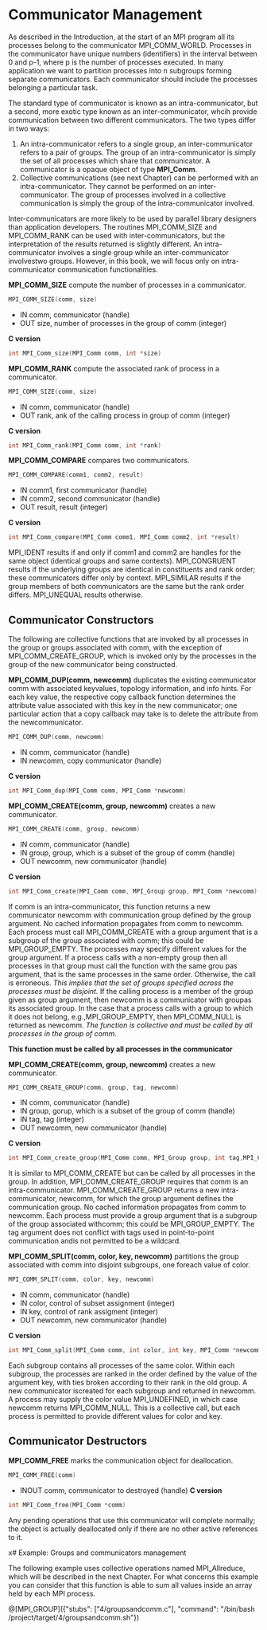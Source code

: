 # Communicator Management

As described in the Introduction, at the start of an MPI program all its processes belong to the communicator MPI\_COMM\_WORLD. Processes in the communicator have unique numbers (identifiers) in the interval between 0 and p-1, where p is the number of processes executed. In many application we want to partition processes into n subgroups forming separate communicators. Each communicator should include the processes belonging a particular task.

The standard type of communicator is known as an intra-communicator, but a second, more exotic type known as an inter-communicator, whcih provide communication between two different communicators. The two types differ in two ways:
1. An intra-communicator refers to a single group, an inter-communicator refers to a pair of groups. The group of an intra-communicator is simply the set of all processes which share that communicator. A communicator is a opaque object of type **MPI\_Comm**.
2. Collective communications (see next Chapter) can be performed with an intra-communicator. They cannot be performed on an inter-communicator. The group of processes involved in a collective communication is simply the group of the intra-communicator involved.

Inter-communicators are more likely to be used by parallel library designers than application developers. The routines MPI\_COMM\_SIZE and MPI\_COMM\_RANK can be used with inter-communicators, but the interpretation of the results returned is slightly different. An  intra-communicator  involves  a  single  group  while  an  inter-communicator  involvestwo  groups. However, in this book, we will focus only on intra-communicator communication functionalities.

**MPI\_COMM\_SIZE** compute the number of processes in a communicator.
```c
MPI_COMM_SIZE(comm, size)
```
- IN comm, communicator (handle)
- OUT size, number of processes in the group of comm (integer)

**C version**
```c
int MPI_Comm_size(MPI_Comm comm, int *size)
```

**MPI\_COMM\_RANK** compute the associated rank of process in a communicator.
```c
MPI_COMM_SIZE(comm, size)
```
- IN comm, communicator (handle)
- OUT rank, ank of the calling process in group of comm (integer)

**C version**
```c
int MPI_Comm_rank(MPI_Comm comm, int *rank)
```

**MPI\_COMM\_COMPARE** compares two communicators.
```c
MPI_COMM_COMPARE(comm1, comm2, result)
```
- IN comm1, first communicator (handle)
- IN comm2, second communicator (handle)
- OUT result, result (integer)

**C version**
```c
int MPI_Comm_compare(MPI_Comm comm1, MPI_Comm comm2, int *result)
```

MPI\_IDENT results if and only if comm1 and comm2 are handles for the same object (identical groups and same contexts). MPI\_CONGRUENT results if the underlying groups are identical in constituents and rank order; these communicators differ only by context. MPI\_SIMILAR results if the group members of both communicators are the same but the rank order differs. MPI\_UNEQUAL results otherwise.

## Communicator Constructors

The  following  are  collective  functions  that  are  invoked  by  all  processes  in  the  group  or groups associated with comm, with the exception of MPI\_COMM\_CREATE\_GROUP, which is invoked only by the processes in the group of the new communicator being constructed.

**MPI_COMM_DUP(comm, newcomm)** duplicates  the  existing  communicator comm with  associated  keyvalues, topology information, and info hints. For each key value, the respective copy callback function determines the attribute value associated with this key in the new communicator; one particular action that a copy callback may take is to delete the attribute from the newcommunicator.

```c
MPI_COMM_DUP(comm, newcomm)
```
- IN comm,  communicator (handle)
- IN newcomm, copy communicator (handle)


**C version**
```c
int MPI_Comm_dup(MPI_Comm comm, MPI_Comm *newcomm)
```


**MPI_COMM_CREATE(comm, group, newcomm)** creates a new communicator.

```c
MPI_COMM_CREATE(comm, group, newcomm)
```
- IN comm, communicator (handle)
- IN group, group, which is a subset of the group of comm (handle)
- OUT newcomm, new communicator (handle)

**C version**
```c
int MPI_Comm_create(MPI_Comm comm, MPI_Group group, MPI_Comm *newcomm)
```
If comm is  an  intra-communicator,  this  function  returns  a  new  communicator newcomm with communication group defined by the group argument. No cached information propagates from comm to newcomm.  Each process must call MPI\_COMM\_CREATE with a group argument  that  is  a  subgroup  of  the group associated  with comm;  this  could  be MPI\_GROUP\_EMPTY.  The  processes  may  specify  different  values  for  the group argument. If  a  process  calls  with  a  non-empty group then  all  processes  in  that group must  call  the function with the same grou pas argument, that is the same processes in the same order. Otherwise,  the call is erroneous.  _This implies that the set of groups specified across the processes must be disjoint._  If the calling process is a member of the group given as group argument, then newcomm is a communicator with groupas its associated group.  In the case that  a  process  calls  with  a group to  which  it  does  not  belong,  e.g.,MPI\_GROUP\_EMPTY, then MPI\_COMM\_NULL is  returned  as newcomm.   _The  function  is  collective  and  must  be called by all processes in the group of comm._

**This function must be called by all processes in the communicator**

**MPI_COMM_CREATE(comm, group, newcomm)** creates a new communicator.

```c
MPI_COMM_CREATE_GROUP(comm, group, tag, newcomm)
```
- IN comm, communicator (handle)
- IN group, gorup, which is a subset of the group of comm (handle)
- IN tag, tag (integer)
- OUT newcomm, new communicator (handle)

**C version**
```c
int MPI_Comm_create_group(MPI_Comm comm, MPI_Group group, int tag,MPI_Comm *newcomm)
```
It is similar to MPI_COMM_CREATE but can be called by all processes in the group.  In  addition, MPI\_COMM\_CREATE\_GROUP requires that comm is an intra-communicator. MPI\_COMM\_CREATE\_GROUP returns a new intra-communicator, newcomm,  for  which  the group argument  defines  the  communication group.   No  cached  information  propagates  from comm to newcomm.   Each  process  must provide  a  group  argument  that  is  a  subgroup  of  the  group  associated  withcomm;  this could be MPI\_GROUP\_EMPTY. The tag argument does not conflict with tags used in point-to-point communication andis not permitted to be a wildcard. 

**MPI_COMM_SPLIT(comm, color, key, newcomm)** partitions the group associated with comm into disjoint subgroups, one foreach value of color.

```c
MPI_COMM_SPLIT(comm, color, key, newcomm)
```
- IN comm, communicator (handle)
- IN color, control of subset assignment (integer)
- IN key, control of rank assigment (integer)
- OUT newcomm, new communicator (handle)

**C version**
```c
int MPI_Comm_split(MPI_Comm comm, int color, int key, MPI_Comm *newcomm)
```
Each subgroup contains all processes of the same color.  Within each subgroup,  the  processes  are  ranked  in  the  order  defined  by  the  value  of  the  argument key,  with  ties  broken  according  to  their  rank  in  the  old  group.   A  new  communicator  iscreated for each subgroup and returned in newcomm.  A process may supply the color value MPI\_UNDEFINED, in which case newcomm returns MPI\_COMM\_NULL. This is a collective call, but each process is permitted to provide different values for color and key. 

## Communicator Destructors

**MPI_COMM_FREE** marks the communication object for deallocation.

```c
MPI_COMM_FREE(comm)
```
- INOUT comm, communicator to destroyed (handle)
**C version**
```c
int MPI_Comm_free(MPI_Comm *comm)
```
Any pending operations that use this communicator will complete normally; the object is actually deallocated only if there are no other active references to it. 

x# Example: Groups and communicators management

The following example uses collective operations named MPI\_Allreduce, which will be described in the next Chapter. For what concerns this example you can consider that this function is able to sum all values inside an array held by each MPI process.

@[MPI_GROUP]({"stubs": ["4/groupsandcomm.c"], "command": "/bin/bash /project/target/4/groupsandcomm.sh"})

